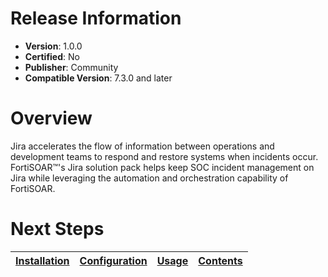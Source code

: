 # Release Information 

- **Version**: 1.0.0 
- **Certified**: No 
- **Publisher**: Community 
- **Compatible Version**: 7.3.0 and later 

# Overview 

Jira accelerates the flow of information between operations and development teams to respond and restore systems when incidents occur. FortiSOAR&trade;'s Jira solution pack helps keep SOC incident management on Jira while leveraging the automation and orchestration capability of FortiSOAR. 

# Next Steps 
| [Installation](./docs/setup.md#installation) | [Configuration](./docs/setup.md#configuration) | [Usage](./docs/usage.md) | [Contents](./docs/contents.md) |
|----------------------------------------------|------------------------------------------------|--------------------------|--------------------------------|